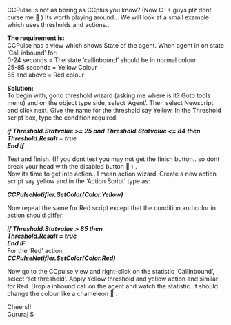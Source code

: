 
CCPulse is not as boring as CCplus you know? (Now C++ guys plz dont curse me 🙁 ) Its worth playing around&#8230; We will look at a small example which uses thresholds and actions..

**The requirement is:**  
CCPulse has a view which shows State of the agent. When agent in on state &#8216;Call inbound&#8217; for:  
0-24 seconds = The state &#8216;callinbound&#8217; should be in normal colour  
25-85 seconds = Yellow Colour  
85 and above = Red colour

**Solution:**  
To begin with, go to threshold wizard (asking me where is it? Goto tools menu) and on the object type side, select &#8216;Agent&#8217;. Then select Newscript and click next. Give the name for the threshold say Yellow. In the Threshold script box, type the condition required:

_**if Threshold.Statvalue >= 25 and Threshold.Statvalue <= 84 then  
Threshold.Result = true  
End If**_

Test and finish. (If you dont test you may not get the finish button.. so dont break your head with the disabled button 🙂 ) .  
Now its time to get into action.. I mean action wizard. Create a new action script say yellow and in the &#8216;Action Script&#8217; type as:

**_CCPulseNotifier.SetColor(Color.Yellow)_**

Now repeat the same for Red script except that the condition and color in action should differ:

_**if Threshold.Statvalue > 85 then  
Threshold.Result = true  
End IF**_  
For the &#8216;Red&#8217; action:  
**_CCPulseNotifier.SetColor(Color.Red)_**

Now go to the CCpulse view and right-click on the statistic &#8216;CallInbound&#8217;, select &#8216;set threshold&#8217;. Apply Yellow threshold and yellow action and similar for Red. Drop a inbound call on the agent and watch the statistic. It should change the colour like a chameleon 🙂 .

Cheers!!  
Gururaj S